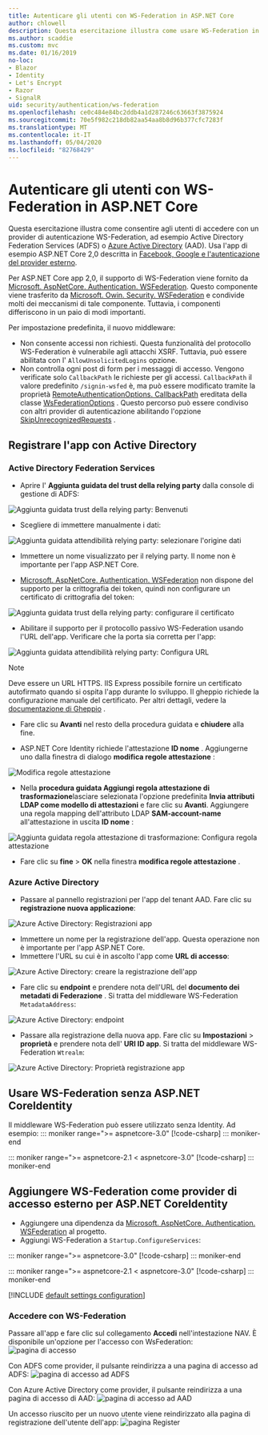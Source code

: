 ```yaml
---
title: Autenticare gli utenti con WS-Federation in ASP.NET Core
author: chlowell
description: Questa esercitazione illustra come usare WS-Federation in un'app ASP.NET Core.
ms.author: scaddie
ms.custom: mvc
ms.date: 01/16/2019
no-loc:
- Blazor
- Identity
- Let's Encrypt
- Razor
- SignalR
uid: security/authentication/ws-federation
ms.openlocfilehash: ce0c484e84bc2ddb4a1d287246c63663f3875924
ms.sourcegitcommit: 70e5f982c218db82aa54aa8b8d96b377cfc7283f
ms.translationtype: MT
ms.contentlocale: it-IT
ms.lasthandoff: 05/04/2020
ms.locfileid: "82768429"
---
```

# <a name="authenticate-users-with-ws-federation-in-aspnet-core"></a>Autenticare gli utenti con WS-Federation in ASP.NET Core

Questa esercitazione illustra come consentire agli utenti di accedere con un provider di autenticazione WS-Federation, ad esempio Active Directory Federation Services (ADFS) o [Azure Active Directory](/azure/active-directory/) (AAD). Usa l'app di esempio ASP.NET Core 2,0 descritta in [Facebook, Google e l'autenticazione del provider esterno](xref:security/authentication/social/index).

Per ASP.NET Core app 2,0, il supporto di WS-Federation viene fornito da [Microsoft. AspNetCore. Authentication. WSFederation](https://www.nuget.org/packages/Microsoft.AspNetCore.Authentication.WsFederation). Questo componente viene trasferito da [Microsoft. Owin. Security. WSFederation](https://www.nuget.org/packages/Microsoft.Owin.Security.WsFederation) e condivide molti dei meccanismi di tale componente. Tuttavia, i componenti differiscono in un paio di modi importanti.

Per impostazione predefinita, il nuovo middleware:

* Non consente accessi non richiesti. Questa funzionalità del protocollo WS-Federation è vulnerabile agli attacchi XSRF. Tuttavia, può essere abilitata con l' `AllowUnsolicitedLogins` opzione.
* Non controlla ogni post di form per i messaggi di accesso. Vengono verificate solo `CallbackPath` le richieste per gli accessi. `CallbackPath` il valore predefinito `/signin-wsfed` è, ma può essere modificato tramite la proprietà [RemoteAuthenticationOptions. CallbackPath](/dotnet/api/microsoft.aspnetcore.authentication.remoteauthenticationoptions.callbackpath) ereditata della classe [WsFederationOptions](/dotnet/api/microsoft.aspnetcore.authentication.wsfederation.wsfederationoptions) . Questo percorso può essere condiviso con altri provider di autenticazione abilitando l'opzione [SkipUnrecognizedRequests](/dotnet/api/microsoft.aspnetcore.authentication.wsfederation.wsfederationoptions.skipunrecognizedrequests) .

## <a name="register-the-app-with-active-directory"></a>Registrare l'app con Active Directory

### <a name="active-directory-federation-services"></a>Active Directory Federation Services

* Aprire l' **Aggiunta guidata del trust della relying party** dalla console di gestione di ADFS:

![Aggiunta guidata trust della relying party: Benvenuti](ws-federation/_static/AdfsAddTrust.png)

* Scegliere di immettere manualmente i dati:

![Aggiunta guidata attendibilità relying party: selezionare l'origine dati](ws-federation/_static/AdfsSelectDataSource.png)

* Immettere un nome visualizzato per il relying party. Il nome non è importante per l'app ASP.NET Core.

* [Microsoft. AspNetCore. Authentication. WSFederation](https://www.nuget.org/packages/Microsoft.AspNetCore.Authentication.WsFederation) non dispone del supporto per la crittografia dei token, quindi non configurare un certificato di crittografia del token:

![Aggiunta guidata trust della relying party: configurare il certificato](ws-federation/_static/AdfsConfigureCert.png)

* Abilitare il supporto per il protocollo passivo WS-Federation usando l'URL dell'app. Verificare che la porta sia corretta per l'app:

![Aggiunta guidata attendibilità relying party: Configura URL](ws-federation/_static/AdfsConfigureUrl.png)

> [!NOTE]
> Deve essere un URL HTTPS. IIS Express possibile fornire un certificato autofirmato quando si ospita l'app durante lo sviluppo. Il gheppio richiede la configurazione manuale del certificato. Per altri dettagli, vedere la [documentazione di Gheppio](xref:fundamentals/servers/kestrel) .

* Fare clic su **Avanti** nel resto della procedura guidata e **chiudere** alla fine.

* ASP.NET Core Identity richiede l'attestazione **ID nome** . Aggiungerne uno dalla finestra di dialogo **modifica regole attestazione** :

![Modifica regole attestazione](ws-federation/_static/EditClaimRules.png)

* Nella **procedura guidata Aggiungi regola attestazione di trasformazione**lasciare selezionata l'opzione predefinita **Invia attributi LDAP come modello di attestazioni** e fare clic su **Avanti**. Aggiungere una regola mapping dell'attributo LDAP **SAM-account-name** all'attestazione in uscita **ID nome** :

![Aggiunta guidata regola attestazione di trasformazione: Configura regola attestazione](ws-federation/_static/AddTransformClaimRule.png)

* Fare clic su **fine** > **OK** nella finestra **modifica regole attestazione** .

### <a name="azure-active-directory"></a>Azure Active Directory

* Passare al pannello registrazioni per l'app del tenant AAD. Fare clic su **registrazione nuova applicazione**:

![Azure Active Directory: Registrazioni app](ws-federation/_static/AadNewAppRegistration.png)

* Immettere un nome per la registrazione dell'app. Questa operazione non è importante per l'app ASP.NET Core.
* Immettere l'URL su cui è in ascolto l'app come **URL di accesso**:

![Azure Active Directory: creare la registrazione dell'app](ws-federation/_static/AadCreateAppRegistration.png)

* Fare clic su **endpoint** e prendere nota dell'URL del **documento dei metadati di Federazione** . Si tratta del middleware WS-Federation `MetadataAddress`:

![Azure Active Directory: endpoint](ws-federation/_static/AadFederationMetadataDocument.png)

* Passare alla registrazione della nuova app. Fare clic su **Impostazioni** > **proprietà** e prendere nota dell' **URI ID app**. Si tratta del middleware WS-Federation `Wtrealm`:

![Azure Active Directory: Proprietà registrazione app](ws-federation/_static/AadAppIdUri.png)

## <a name="use-ws-federation-without-aspnet-core-identity"></a>Usare WS-Federation senza ASP.NET CoreIdentity

Il middleware WS-Federation può essere utilizzato senza Identity. Ad esempio:
::: moniker range=">= aspnetcore-3.0"
[!code-csharp[](ws-federation/samples/StartupNon31.cs?name=snippet)]
::: moniker-end

::: moniker range=">= aspnetcore-2.1 < aspnetcore-3.0"
[!code-csharp[](ws-federation/samples/StartupNon21.cs?name=snippet)]
::: moniker-end

## <a name="add-ws-federation-as-an-external-login-provider-for-aspnet-core-identity"></a>Aggiungere WS-Federation come provider di accesso esterno per ASP.NET CoreIdentity

* Aggiungere una dipendenza da [Microsoft. AspNetCore. Authentication. WSFederation](https://www.nuget.org/packages/Microsoft.AspNetCore.Authentication.WsFederation) al progetto.
* Aggiungi WS-Federation a `Startup.ConfigureServices`:

::: moniker range=">= aspnetcore-3.0"
[!code-csharp[](ws-federation/samples/Startup31.cs?name=snippet)]
::: moniker-end

::: moniker range=">= aspnetcore-2.1 < aspnetcore-3.0"
[!code-csharp[](ws-federation/samples/Startup21.cs?name=snippet)]
::: moniker-end

[!INCLUDE [default settings configuration](social/includes/default-settings.md)]

### <a name="log-in-with-ws-federation"></a>Accedere con WS-Federation

Passare all'app e fare clic sul collegamento **Accedi** nell'intestazione NAV. È disponibile un'opzione per l'accesso con WsFederation: ![pagina di accesso](ws-federation/_static/WsFederationButton.png)

Con ADFS come provider, il pulsante reindirizza a una pagina di accesso ad ADFS: ![pagina di accesso ad ADFS](ws-federation/_static/AdfsLoginPage.png)

Con Azure Active Directory come provider, il pulsante reindirizza a una pagina di accesso di AAD: ![pagina di accesso ad AAD](ws-federation/_static/AadSignIn.png)

Un accesso riuscito per un nuovo utente viene reindirizzato alla pagina di registrazione dell'utente dell'app: ![pagina Register](ws-federation/_static/Register.png)